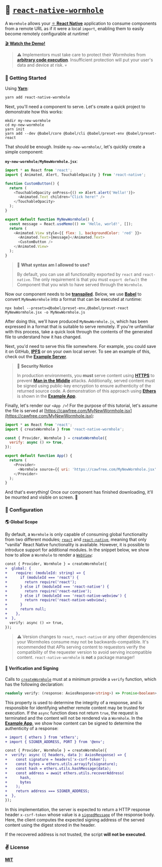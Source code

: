 # 🌌 [`react-native-wormhole`](http://npmjs.com/package/react-native-wormhole)
A `Wormhole` allows your [⚛️ **React Native**](https://reactnative/dev) application to consume components from a remote URL as if it were a local `import`, enabling them to easily become remotely configurable at runtime!

[🎬 **Watch the Demo!**](https://twitter.com/cawfree/status/1370809787294879746)

> ⚠️ Implementors must take care to protect their Wormholes from [**arbitrary code execution**](https://en.wikipedia.org/wiki/Arbitrary_code_execution). Insufficient protection will put your user's data and device at risk. 💀

### 🚀 Getting Started

Using [**Yarn**](https://yarnpkg.com):

```sh
yarn add react-native-wormhole
```

Next, you'll need a component to serve. Let's create a quick project to demonstrate how this works:

```
mkdir my-new-wormhole
cd my-new-wormhole
yarn init
yarn add --dev @babel/core @babel/cli @babel/preset-env @babel/preset-react
```

That should be enough. Inside `my-new-wormhole/`, let's quickly create a simple component:

**`my-new-wormhole/MyNewWormhole.jsx`**:

```javascript
import * as React from 'react';
import { Animated, Alert, TouchableOpacity } from 'react-native';

function CustomButton() {
  return (
    <TouchableOpacity onPress={() => Alert.alert('Hello!')}>
      <Animated.Text children="Click here!" />
    </TouchableOpacity>
  );
}

export default function MyNewWormhole() {
  const message = React.useMemo(() => 'Hello, world!', []);
  return (
    <Animated.View style={{ flex: 1, backgroundColor: 'red' }}>
      <Animated.Text>{message}</Animated.Text>
      <CustomButton />
    </Animated.View>
  );
}
```

> 🤔 **What syntax am I allowed to use?**
> 
> By default, you can use all functionality exported by `react` and `react-native`. The only requirement is that you must `export default` the Component that you wish to have served through the `Wormhole`.

Now our component needs to be [**transpiled**](https://babeljs.io/docs/en/babel-cli). Below, we use [**Babel**](https://babeljs.io/) to convert `MyNewWormhole` into a format that can be executed at runtime:

```
npx babel --presets=@babel/preset-env,@babel/preset-react MyNewWormhole.jsx -o MyNewWormhole.js
```

After doing this, we'll have produced `MyNewWormhole.js`, which has been expressed in a format that is suitable to serve remotely. If you're unfamiliar with this process, take a quick look through the contents of the generated file to understand how it has changed.

Next, you'd need to serve this file somewhere. For example, you could save it on GitHub, [**IPFS**](https://ipfs.io/) or on your own local server. To see an example of this, check out the [**Example Server**](./example/scripts/serve.js).

> 👮 **Security Notice**
> 
> In production environments, you **must** serve content using [**HTTPS**](https://en.wikipedia.org/wiki/HTTPS) to prevent [**Man in the Middle**](https://en.wikipedia.org/wiki/Man-in-the-middle_attack) attacks. Additionally, served content must be signed using public-key encryption to ensure authenticity of the returned source code. A demonstration of this approach using [**Ethers**](https://github.com/ethers-io/ethers.js/) is shown in the [**Example App**](https://github.com/cawfree/react-native-wormhole/blob/bdb127b21e403dab1fb63894f5d6764a92a002d4/example/App.tsx#L11).


Finally, let's render our `<App />`! For the purpose of this tutorial, let's assume the file is served at [https://cawfree.com/MyNewWormhole.jsx](https://cawfree.com/MyNewWormhole.jsx):

```javascript
import * as React from 'react';
import { createWormhole } from 'react-native-wormhole';

const { Provider, Wormhole } = createWormhole({
  verify: async () => true,
});

export default function App() {
  return (
    <Provider>
      <Wormhole source={{ uri: 'https://cawfree.com/MyNewWormhole.jsx' }} />
    </Provider>
  );
}
```

And that's everything! Once our component has finished downloading, it'll be mounted and visible on screen. 🚀

### 🔩 Configuration

#### 🌎 Global Scope

By default, a `Wormhole` is only capable of consuming global functionality from two different modules; [`react`](https://github.com/facebook/react) and [`react-native`](https://github.com/facebook/react-native), meaning that only "vanilla" React Native functionality is available. However, it is possible to introduce support for additional modules. In the snippet below, we show how to allow a `Wormhole` to render a [`WebView`](https://github.com/react-native-webview/react-native-webview):

```diff
const { Provider, Wormhole } = createWormhole({
+  global: {
+    require: (moduleId: string) => {
+      if (moduleId === 'react') {
+        return require('react');
+      } else if (moduleId === 'react-native') {
+        return require('react-native');
+      } else if (moduleId === 'react-native-webview') {
+        return require('react-native-webview);
+      }
+      return null;
+    },
+  },
  verify: async () => true,
});
```

> ⚠️  Version changes to `react`, `react-native` or any other dependencies your Wormholes consume may not be backwards-compatible. It's recommended that APIs serving content to requestors verify the compatibility of the requester version to avoid serving incompatible content. `react-native-wormhole` is **not** a package manager!

#### 🔏 Verification and Signing

Calls to [`createWormhole`](./src/constants/createWormhole.tsx) must at a minimum provide a `verify` function, which has the following declaration:

```typescript
readonly verify: (response: AxiosResponse<string>) => Promise<boolean>;
```

This property is used to determine the integrity of a response, and is responsible for identifying whether remote content may be trusted for execution. If the `async` function does not return `true`, the request is terminated and the content will not be rendered via a `Wormhole`. In the [**Example App**](https://github.com/cawfree/react-native-wormhole/blob/bdb127b21e403dab1fb63894f5d6764a92a002d4/example/App.tsx#L11), we show how content can be signed to determine the authenticity of a response:

```diff
+ import { ethers } from 'ethers';
+ import { SIGNER_ADDRESS, PORT } from '@env';

const { Provider, Wormhole } = createWormhole({
+  verify: async ({ headers, data }: AxiosResponse) => {
+    const signature = headers['x-csrf-token'];
+    const bytes = ethers.utils.arrayify(signature);
+    const hash = ethers.utils.hashMessage(data);
+    const address = await ethers.utils.recoverAddress(
+      hash,
+      bytes
+    );
+    return address === SIGNER_ADDRESS;
+  },
});
```

In this implementation, the server is expected to return a HTTP response header `x-csrf-token` whose value is a [`signedMessage`](https://docs.ethers.io/v5/api/signer/) of the response body. Here, the client computes the expected signing address of the served content using the digest stored in the header.

If the recovered address is not trusted, the script **will not be executed**.

### ✌️ License
[**MIT**](./LICENSE)
